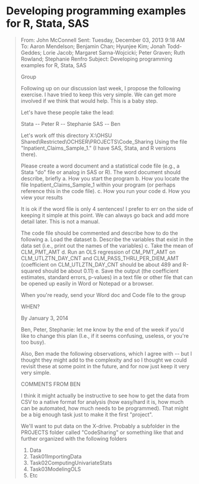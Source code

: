 Developing programming examples for R, Stata, SAS
================

> From: John McConnell 
> Sent: Tuesday, December 03, 2013 9:18 AM
> To: Aaron Mendelson; Benjamin Chan; Hyunjee Kim; Jonah Todd-Geddes; Lorie Jacob; Margaret Sarna-Wojcicki; Peter Graven; Ruth Rowland; Stephanie Renfro
> Subject: Developing programming examples for R, Stata, SAS
> 
> Group
>                                                                                                        
> Following up on our discussion last week, I propose the following exercise. I have tried to keep this very simple. We can get more involved if we think that would help. This is a baby step.
> 
> Let's have these people take the lead:
> 
> Stata -- Peter
> R -- Stephanie
> SAS -- Ben
> 
> Let's work off this directory
> X:\OHSU Shared\Restricted\OCHSER\PROJECTS\Code_Sharing
> Using the file "Inpatient_Claims_Sample_1." (I have SAS, Stata, and R versions there).
> 
> Please create a word document and a statistical code file (e.g., a Stata "do" file or analog in SAS or R). The word document should describe, briefly
> a.	How you start the program
> b.	How you locate the file Inpatient_Claims_Sample_1 within your program (or perhaps reference this in the code file).
> c.	How you run your code 
> d.	How you view your results
> 
> It is ok if the word file is only 4 sentences! I prefer to err on the side of keeping it simple at this point. We can always go back and add more detail later. This is not a manual.
> 
> The code file should be commented and describe how to do the following
> a.	Load the dataset
> b.	Describe the variables that exist in the data set (i.e., print out the names of the variables)
> c.	Take the mean of CLM_PMT_AMT
> d.	Run an OLS regression of CM_PMT_AMT  on CLM_UTLZTN_DAY_CNT and CLM_PASS_THRU_PER_DIEM_AMT (coefficient on  CLM_UTLZTN_DAY_CNT  should be about 489 and R-squared should be about 0.11)
> e.	Save the output (the coefficient estimates, standard errors, p-values) in a text file or other file that can be opened up easily in Word or Notepad or a browser. 
> 
> When you're ready, send your Word doc and Code file to the group
> 
> WHEN?
> 
> By January 3, 2014
> 
> Ben, Peter, Stephanie: let me know by the end of the week if you'd like to change this plan (I.e., if it seems confusing, useless, or you're too busy).
> 
> Also, Ben made the following observations, which I agree with -- but I thought they might add to the complexity and so I thought we could revisit these at some point in the future, and for now just keep it very very simple.
> 
> COMMENTS FROM BEN
> 
> I think it might actually be instructive to see how to get the data from CSV to a native format for analysis (how easy/hard it is, how much can be automated, how much needs to be programmed). That might be a big enough task just to make it the first "project".
> 
> We'll want to put data on the X-drive. Probably a subfolder in the PROJECTS folder called "CodeSharing" or something like that and further organized with the following folders
> 1.	Data
> 2.	Task01ImportingData
> 3.	Task02ComputingUnivariateStats
> 4.	Task03ModelingOLS
> 5.	Etc

